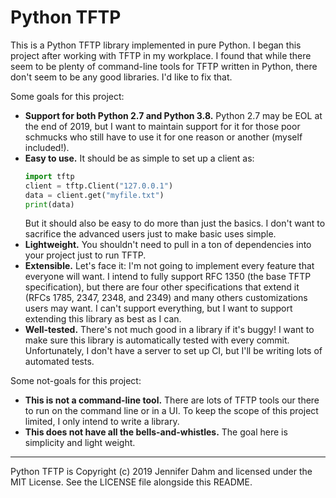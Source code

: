 # Python TFTP

This is a Python TFTP library implemented in pure Python. I began this
project after working with TFTP in my workplace. I found that while there
seem to be plenty of command-line tools for TFTP written in Python, there
don't seem to be any good libraries. I'd like to fix that.

Some goals for this project:

* **Support for both Python 2.7 and Python 3.8.** Python 2.7 may be EOL at the
    end of 2019, but I want to maintain support for it for those poor schmucks
    who still have to use it for one reason or another (myself included!).
* **Easy to use.** It should be as simple to set up a client as:
    ```python
    import tftp
    client = tftp.Client("127.0.0.1")
    data = client.get("myfile.txt")
    print(data)
    ```
    But it should also be easy to do more than just the basics. I don't want
    to sacrifice the advanced users just to make basic uses simple.
* **Lightweight.** You shouldn't need to pull in a ton of dependencies into
    your project just to run TFTP.
* **Extensible.** Let's face it: I'm not going to implement every feature that
    everyone will want. I intend to fully support RFC 1350 (the base TFTP
    specification), but there are four other specifications that extend it
    (RFCs 1785, 2347, 2348, and 2349) and many others customizations users may
    want. I can't support everything, but I want to support extending this
    library as best as I can.
* **Well-tested.** There's not much good in a library if it's buggy! I want to
    make sure this library is automatically tested with every commit.
    Unfortunately, I don't have a server to set up CI, but I'll be writing
    lots of automated tests.

Some not-goals for this project:
* **This is not a command-line tool.** There are lots of TFTP tools our there
    to run on the command line or in a UI. To keep the scope of this project
    limited, I only intend to write a library.
* **This does not have all the bells-and-whistles.** The goal here is
    simplicity and light weight.

----

Python TFTP is Copyright (c) 2019 Jennifer Dahm and licensed under the MIT
License. See the LICENSE file alongside this README.